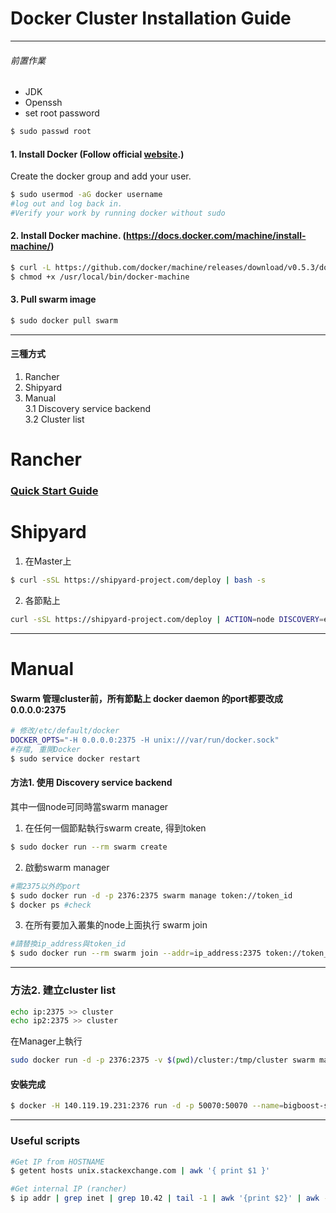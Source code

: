 # Docker Cluster Installation Guide
---
###### 前置作業
 - JDK
 - Openssh
 - set root password
```sh
$ sudo passwd root
```
####  1. Install Docker (Follow official [website](https://docs.docker.com/engine/installation/ubuntulinux/).)
Create the docker group and add your user.
```sh
$ sudo usermod -aG docker username
#log out and log back in.
#Verify your work by running docker without sudo
```

#### 2.  Install Docker machine. (https://docs.docker.com/machine/install-machine/)
```sh
$ curl -L https://github.com/docker/machine/releases/download/v0.5.3/docker-machine_linux-amd64 >/usr/local/bin/docker-machine
$ chmod +x /usr/local/bin/docker-machine
```

####  3. Pull swarm image
```sh
$ sudo docker pull swarm
```
----
#### 三種方式
1. Rancher
2. Shipyard
3. Manual  
    3.1  Discovery service backend  
    3.2 Cluster list

# Rancher
### [Quick Start Guide](http://docs.rancher.com/rancher/quick-start-guide/)

# Shipyard

1. 在Master上
```sh
$ curl -sSL https://shipyard-project.com/deploy | bash -s
```
2. 各節點上
```sh
curl -sSL https://shipyard-project.com/deploy | ACTION=node DISCOVERY=etcd://140.119.19.231:4001 bash -s

```
---

# Manual

#### Swarm 管理cluster前，所有節點上 docker daemon 的port都要改成 0.0.0.0:2375
```sh
# 修改/etc/default/docker 
DOCKER_OPTS="-H 0.0.0.0:2375 -H unix:///var/run/docker.sock"
#存檔, 重開Docker
$ sudo service docker restart
```

#### 方法1. 使用 Discovery service backend
其中一個node可同時當swarm manager

 1. 在任何一個節點執行swarm create, 得到token
```sh
$ sudo docker run --rm swarm create
```
2. 啟動swarm manager
```sh
#需2375以外的port
$ sudo docker run -d -p 2376:2375 swarm manage token://token_id
$ docker ps #check
```

3. 在所有要加入叢集的node上面执行 swarm join 
```sh
#請替換ip_address與token_id
$ sudo docker run --rm swarm join --addr=ip_address:2375 token://token_id
```

----
### 方法2. 建立cluster list
```sh
echo ip:2375 >> cluster
echo ip2:2375 >> cluster
```
 在Manager上執行
```sh
sudo docker run -d -p 2376:2375 -v $(pwd)/cluster:/tmp/cluster swarm manage file:///tmp/cluster
```

#### 安裝完成
```sh
$ docker -H 140.119.19.231:2376 run -d -p 50070:50070 --name=bigboost-sparkWorker3 --hostname=bigboost-spark --link=stormtimeseries/bigboost-spark:stormtimeseries/bigboost-spark droyuki/bigboost-spark:lab-v1 start-sparkWorker.sh
```

----
### Useful scripts
```sh
#Get IP from HOSTNAME
$ getent hosts unix.stackexchange.com | awk '{ print $1 }'

#Get internal IP (rancher)
$ ip addr | grep inet | grep 10.42 | tail -1 | awk '{print $2}' | awk -F\/ '{print $1}'
```